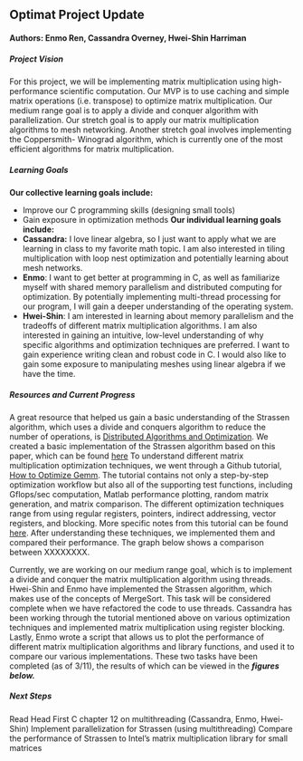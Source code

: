 ## Optimat Project Update
#### Authors: Enmo Ren, Cassandra Overney, Hwei-Shin Harriman

##### Project Vision
For this project, we will be implementing matrix multiplication using high-performance scientific computation. Our MVP is to use caching and simple matrix operations (i.e. transpose) to optimize matrix multiplication. Our medium range goal is to apply a divide and conquer algorithm with parallelization. Our stretch goal is to apply our matrix multiplication algorithms to mesh networking. Another stretch goal involves implementing the Coppersmith- Winograd algorithm, which is currently one of the most efficient algorithms for matrix multiplication.
##### Learning Goals
**Our collective learning goals include:**
- Improve our C programming skills (designing small tools)
- Gain exposure in optimization methods
**Our individual learning goals include:**
- **Cassandra:** I love linear algebra, so I just want to apply what we are learning in class to my favorite math topic. I am also interested in tiling multiplication with loop nest optimization and potentially learning about mesh networks.
- **Enmo**: I want to get better at programming in C, as well as familiarize myself with shared memory parallelism and distributed computing for optimization. By potentially implementing multi-thread processing for our program, I will gain a deeper understanding of the operating system.
- **Hwei-Shin**: I am interested in learning about memory parallelism and the tradeoffs of different matrix multiplication algorithms. I am also interested in gaining an intuitive, low-level understanding of why specific algorithms and optimization techniques are preferred. I want to gain experience writing clean and robust code in C. I would also like to gain some exposure to manipulating meshes using linear algebra if we have the time.
##### Resources and Current Progress
A great resource that helped us gain a basic understanding of the Strassen algorithm, which uses a divide and conquers algorithm to reduce the number of operations, is  [Distributed Algorithms and Optimization](https://stanford.edu/~rezab/classes/cme323/S16/notes/Lecture03/cme323_lec3.pdf). We created a basic implementation of the Strassen algorithm based on this paper, which can be found [here](https://github.com/Enmoren/SoftSysOptimat/blob/master/strassen.c)
To understand different matrix multiplication optimization techniques, we went through a Github tutorial, [How to Optimize Gemm](https://github.com/flame/how-to-optimize-gemm). The tutorial contains not only a step-by-step optimization workflow but also all of the supporting test functions, including Gflops/sec computation, Matlab performance plotting, random matrix generation, and matrix comparison. The different optimization techniques range from using regular registers, pointers, indirect addressing, vector registers, and blocking. More specific notes from this tutorial can be found [here](https://docs.google.com/document/d/1UOtbZU6rpAvis5PiRWvT3FCVGhryVNJl_j-GeoD48tg/edit?usp=sharing). After understanding these techniques, we implemented them and compared their performance. The graph below shows a comparison between XXXXXXXX.

Currently, we are working on our medium range goal, which is to implement a divide and conquer the matrix multiplication algorithm using threads. Hwei-Shin and Enmo have implemented the Strassen algorithm, which makes use of the concepts of MergeSort. This task will be considered complete when we have refactored the code to use threads. Cassandra has been working through the tutorial mentioned above on various optimization techniques and implemented matrix multiplication using register blocking. Lastly, Enmo wrote a script that allows us to plot the performance of different matrix multiplication algorithms and library functions, and used it to compare our various implementations. These two tasks have been completed (as of 3/11), the results of which can be viewed in the ***figures below.***
##### Next Steps
Read Head First C chapter 12 on multithreading (Cassandra, Enmo, Hwei-Shin)
Implement parallelization for Strassen (using multithreading)
Compare the performance of Strassen to Intel’s matrix multiplication library for small matrices
